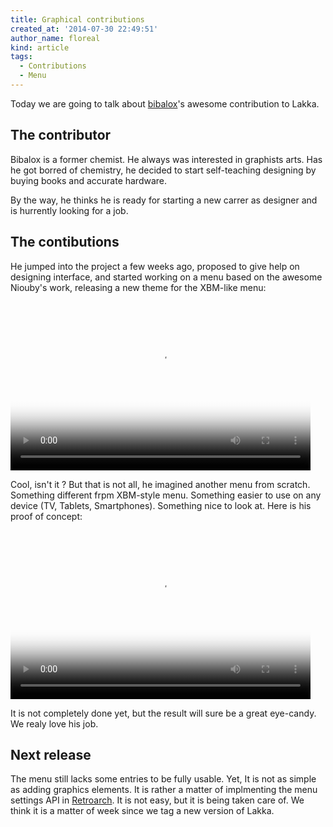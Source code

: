 ```yaml
---
title: Graphical contributions
created_at: '2014-07-30 22:49:51'
author_name: floreal
kind: article
tags:
  - Contributions
  - Menu
---
```


Today we are going to talk about [bibalox](http://www.calcium-studio.fr/)'s awesome contribution to Lakka.

## The contributor

Bibalox is a former chemist. He always was interested in graphists arts. Has he got borred of chemistry, he decided to start self-teaching designing by buying books and accurate hardware.

By the way, he thinks he is ready for starting a new carrer as designer and is hurrently looking for a job.

## The contibutions

He jumped into the project a few weeks ago, proposed to give help on designing interface, and started working on a menu based on the awesome Niouby's work, releasing a new theme for the XBM-like menu:

<video poster="media/menu1.png" preload="auto" controls width="480" height="270">
  <source src="http://media.lakka.tv/articles/2014/07/30/graphical-contributions/menu1.ogv" type="video/ogv" />
  <source src="http://media.lakka.tv/articles/2014/07/30/graphical-contributions/menu1.mp4" type="video/mp4" />
  <source src="http://media.lakka.tv/articles/2014/07/30/graphical-contributions/menu1.webm" type="video/webm" />
</video>

Cool, isn't it ? But that is not all, he imagined another menu from scratch. Something different frpm XBM-style menu. Something easier to use on any device (TV, Tablets, Smartphones). Something nice to look at. Here is his proof of concept:

<video poster="media/menu2.png" preload="auto" controls width="480" height="270">
  <source src="http://media.lakka.tv/articles/2014/07/30/graphical-contributions/menu2.ogv" type="video/ogv" />
  <source src="http://media.lakka.tv/articles/2014/07/30/graphical-contributions/menu2.mp4" type="video/mp4" />
  <source src="http://media.lakka.tv/articles/2014/07/30/graphical-contributions/menu2.webm" type="video/webm" />
</video>

It is not completely done yet, but the result will sure be a great eye-candy. We realy love his job.

## Next release

The menu still lacks some entries to be fully usable. Yet, It is not as simple as adding graphics elements. It is rather a matter of implmenting the menu settings API in [Retroarch](http://www.libretro.com/). It is not easy, but it is being taken care of. We think it is a matter of week since we tag a new version of Lakka.
